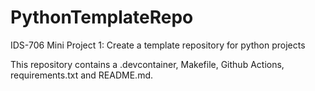 # PythonTemplateRepo

IDS-706 Mini Project 1: Create a template repository for python projects

This repository contains a .devcontainer, Makefile, Github Actions, requirements.txt and README.md.

